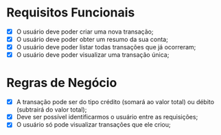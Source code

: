 # Requisitos Funcionais

- [x] O usuário deve poder criar uma nova transação;
- [x] O usuário deve poder obter um resumo da sua conta;
- [x] O usuário deve poder listar todas transações que já ocorreram;
- [x] O usuário deve poder visualizar uma transação única;

# Regras de Negócio

- [x] A transação pode ser do tipo crédito (somará ao valor total) ou débito (subtrairá do valor total);
- [x] Deve ser possível identificarmos o usuário entre as requisições;
- [x] O usuário só pode visualizar transações que ele criou;
